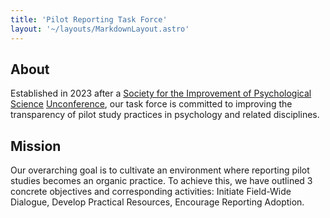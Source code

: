 ```yaml
---
title: 'Pilot Reporting Task Force'
layout: '~/layouts/MarkdownLayout.astro'
---
```


## About

Established in 2023 after a [Society for the Improvement of Psychological Science](https://improvingpsych.org/)<!--rehype:target=_blank--> [Unconference](https://osf.io/3t7hz)<!--rehype:target=_blank-->, our task force is committed to improving the transparency of pilot study practices in psychology and related disciplines.

## Mission

Our overarching goal is to cultivate an environment where reporting pilot studies becomes an organic practice. To achieve this, we have outlined 3 concrete objectives and corresponding activities: Initiate Field-Wide Dialogue, Develop Practical Resources, Encourage Reporting Adoption.

